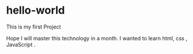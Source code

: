# hello-world
This is my first Project

Hope I will master this technology in a month. 
I wanted to learn html, css , JavaScript .
